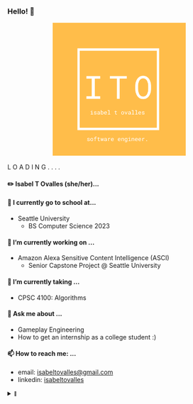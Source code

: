 ### Hello! 👋

<p align="center">
  <img width="300" height="300" src="https://github.com/kidlatmc29/kidlatmc29/blob/main/ito_card_front.png">
</p>

L O A D I N G . . . . 

#### ✏️ Isabel T Ovalles (she/her)...

#### 🏫 I currently go to school at...
- Seattle University
  - BS Computer Science 2023

#### 🔭 I’m currently working on ...
- Amazon Alexa Sensitive Content Intelligence (ASCI)
   - Senior Capstone Project @ Seattle University

#### 🌱 I’m currently taking ...
- CPSC 4100: Algorithms

#### 💬 Ask me about ...
- Gameplay Engineering
- How to get an internship as a college student :) 

####  📫 How to reach me: ...
- email: isabeltovalles@gmail.com
- linkedin: [isabeltovalles](https://www.linkedin.com/in/isabel-t-ovalles/)

<details>
  <summary><sub><sup>👀</sup></sub></summary>
	<img align="center" src="/github-metrics.svg" alt="Metrics" width="400">
  <img align="center" src="metrics.plugin.calendar.svg" width="400">
  <img align="center" src="metrics.plugin.languages.svg" width="400">

</details>